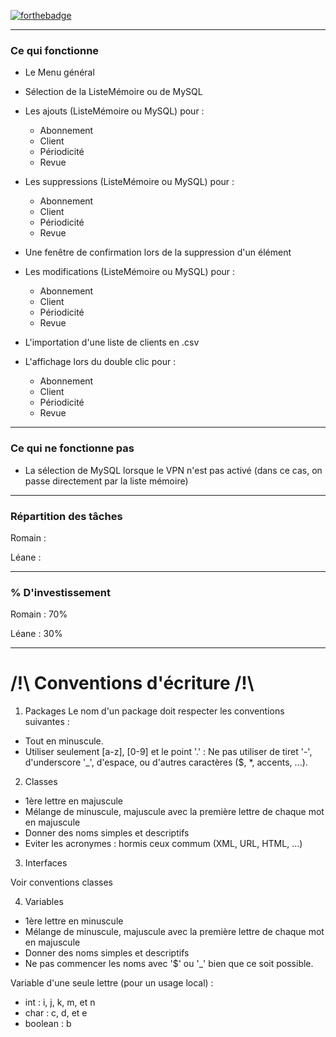 [![forthebadge](https://forthebadge.com/images/badges/made-with-java.svg)](https://forthebadge.com)

----------

### Ce qui fonctionne

- Le Menu général

- Sélection de la ListeMémoire ou de MySQL

- Les ajouts (ListeMémoire ou MySQL) pour :
  - Abonnement
  - Client
  - Périodicité
  - Revue

- Les suppressions (ListeMémoire ou MySQL) pour :
  - Abonnement
  - Client
  - Périodicité
  - Revue

- Une fenêtre de confirmation lors de la suppression d'un élément

- Les modifications (ListeMémoire ou MySQL) pour :
  - Abonnement
  - Client
  - Périodicité
  - Revue

- L'importation d'une liste de clients en .csv

- L'affichage lors du double clic pour : 
  - Abonnement
  - Client
  - Périodicité
  - Revue

----------

### Ce qui ne fonctionne pas

- La sélection de MySQL lorsque le VPN n'est pas activé (dans ce cas, on passe directement par la liste mémoire)

----------

### Répartition des tâches

Romain : 

Léane : 

----------

### % D'investissement

Romain : 70% 

Léane : 30%

----------

# /!\ Conventions d'écriture /!\

1) Packages
  Le nom d'un package doit respecter les conventions suivantes :
  - Tout en minuscule.
 -  Utiliser seulement [a-z], [0-9] et le point '.' : Ne pas utiliser de tiret '-', d'underscore '_', d'espace, ou d'autres caractères ($, *, accents, ...).
  
 2) Classes
  - 1ère lettre en majuscule
  - Mélange de minuscule, majuscule avec la première lettre de chaque mot en majuscule
  - Donner des noms simples et descriptifs
  - Eviter les acronymes : hormis ceux commum (XML, URL, HTML, ...)
  
3) Interfaces

  Voir conventions classes
  
4) Variables
  - 1ère lettre en minuscule
  - Mélange de minuscule, majuscule avec la première lettre de chaque mot en majuscule
  - Donner des noms simples et descriptifs
  - Ne pas commencer les noms avec '$' ou '_' bien que ce soit possible.
  
  Variable d'une seule lettre (pour un usage local) :
  -  int : i, j, k, m, et n
  -  char : c, d, et e
  -  boolean : b
